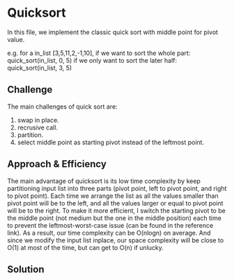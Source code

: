 # Quicksort
<!-- Short summary or background information -->
In this file, we implement the classic quick sort with middle point for pivot value.

e.g. for a in_list [3,5,11,2,-1,10],
if we want to sort the whole part: quick_sort(in_list, 0, 5)
if we only want to sort the later half: quick_sort(in_list, 3, 5)

## Challenge
<!-- Description of the challenge -->
The main challenges of quick sort are:
1. swap in place.
2. recrusive call.
3. partition.
4. select middle point as starting pivot instead of the leftmost point.


## Approach & Efficiency
<!-- What approach did you take? Why? What is the Big O space/time for this approach? -->
The main advantage of quicksort is its low time complexity by keep partitioning input list into three parts (pivot point, left to pivot point, and right to pivot point). Each time we arrange the list as all the values smaller than pivot point will be to the left, and all the values larger or equal to pivot point will be to the right. To make it more efficient, I switch the starting pivot to be the middle point (not medium but the one in the middle position) each time to prevent the leftmost-worst-case issue (can be found in the reference link).
As a result, our time complexity can be O(nlogn) on average.
And since we modify the input list inplace, our space complexity will be close to O(1) at most of the time, but can get to O(n) if unlucky.

## Solution
<!-- Embedded whiteboard image -->
